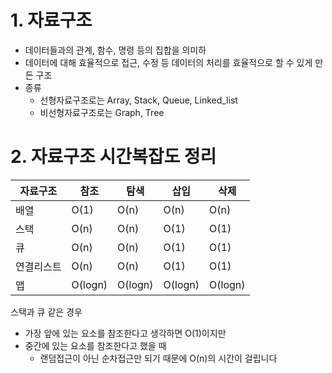 # 1. 자료구조

* 데이터들과의 관계, 함수, 명령 등의 집합을 의미하
* 데이터에 대해 효율적으로 접근, 수정 등 데이터의 처리를 효율적으로 할 수 있게 만든 구조
* 종류
  * 선형자료구조로는 Array, Stack, Queue, Linked_list
  * 비선형자료구조로는 Graph, Tree

# 2. 자료구조 시간복잡도 정리

| 자료구조   | 참조    | 탐색    | 삽입    | 삭제    |
| ---------- | ------- | ------- | ------- | ------- |
| 배열       | O(1)    | O(n)    | O(n)    | O(n)    |
| 스택       | O(n)    | O(n)    | O(1)    | O(1)    |
| 큐         | O(n)    | O(n)    | O(1)    | O(1)    |
| 연결리스트 | O(n)    | O(n)    | O(1)    | O(1)    |
| 맵         | O(logn) | O(logn) | O(logn) | O(logn) |

스택과 큐 같은 경우 
* 가장 앞에 있는 요소를 참조한다고 생각하면 O(1)이지만 
* 중간에 있는 요소를 참조한다고 했을 때 
  * 랜덤접근이 아닌 순차접근만 되기 때문에 O(n)의 시간이 걸립니다